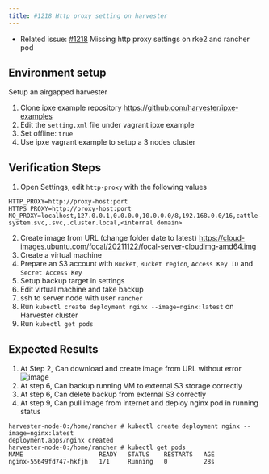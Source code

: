 ```yaml
---
title: #1218 Http proxy setting on harvester 
---
```


 * Related issue: [#1218](https://github.com/harvester/harvester/issues/1218) Missing http proxy settings on rke2 and rancher pod

## Environment setup
Setup an airgapped harvester
1. Clone ipxe example repository https://github.com/harvester/ipxe-examples 
2. Edit the `setting.xml` file under vagrant ipxe example
3. Set offline: `true`
4. Use ipxe vagrant example to setup a 3 nodes cluster


## Verification Steps
1. Open Settings, edit `http-proxy` with the following values
```
HTTP_PROXY=http://proxy-host:port
HTTPS_PROXY=http://proxy-host:port
NO_PROXY=localhost,127.0.0.1,0.0.0.0,10.0.0.0/8,192.168.0.0/16,cattle-system.svc,.svc,.cluster.local,<internal domain>
```
2. Create image from URL (change folder date to latest)
https://cloud-images.ubuntu.com/focal/20211122/focal-server-cloudimg-amd64.img 
3. Create a virtual machine 
4. Prepare an S3 account with `Bucket`, `Bucket region`, `Access Key ID` and `Secret Access Key`
5. Setup backup target in settings
6. Edit virtual machine and take backup
7. ssh to server node with user `rancher`
8. Run `kubectl create deployment nginx --image=nginx:latest` on Harvester cluster
9. Run `kubectl get pods`

## Expected Results
1. At Step 2, Can download and create image from URL without error
![image](https://user-images.githubusercontent.com/29251855/142995879-65d085ed-1e95-4cbc-af7f-d4017cd2ec8f.png)
2. At step 6, Can backup running VM to external S3 storage correctly
3. At step 6, Can delete backup from external S3 correctly
4. At step 9, Can pull image from internet and deploy nginx pod in running status
```
harvester-node-0:/home/rancher # kubectl create deployment nginx --image=nginx:latest
deployment.apps/nginx created
harvester-node-0:/home/rancher # kubectl get pods 
NAME                     READY   STATUS    RESTARTS   AGE
nginx-55649fd747-hkfjh   1/1     Running   0          28s
```
